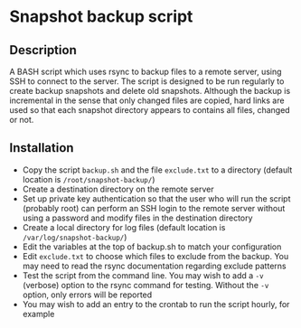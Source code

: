 Snapshot backup script
======================

Description
-----------
A BASH script which uses rsync to backup files to a remote server, using SSH to connect to the server. The script is designed to be run regularly to create backup snapshots and delete old snapshots. Although the backup is incremental in the sense that only changed files are copied, hard links are used so that each snapshot directory appears to contains all files, changed or not.

Installation
------------
* Copy the script `backup.sh` and the file `exclude.txt` to a directory (default location is `/root/snapshot-backup/`)
* Create a destination directory on the remote server
* Set up private key authentication so that the user who will run the script (probably root) can perform an SSH login to the remote server without using a password and modify files in the destination directory
* Create a local directory for log files (default location is `/var/log/snapshot-backup/`)
* Edit the variables at the top of backup.sh to match your configuration
* Edit `exclude.txt` to choose which files to exclude from the backup. You may need to read the rsync documentation regarding exclude patterns
* Test the script from the command line. You may wish to add a `-v` (verbose) option to the rsync command for testing. Without the `-v` option, only errors will be reported
* You may wish to add an entry to the crontab to run the script hourly, for example
